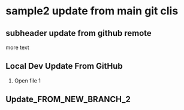 # sample2 update from main git clis

## subheader update from github remote

more text

## Local Dev Update From GitHub

1. Open file 1

## Update_FROM_NEW_BRANCH_2
